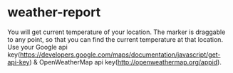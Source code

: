 # weather-report
You will get current temperature of your location. 
The marker is draggable to any point, so that you can find the current temperature at that location.
Use your Google api key(https://developers.google.com/maps/documentation/javascript/get-api-key) & OpenWeatherMap api key(http://openweathermap.org/appid).
